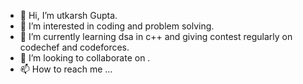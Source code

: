- 👋 Hi, I’m utkarsh Gupta.
- 👀 I’m interested in coding and problem solving.
- 🌱 I’m currently learning dsa in c++ and giving contest regularly on codechef and codeforces.
- 💞️ I’m looking to collaborate on .
- 📫 How to reach me ...

<!---
utkarsh1code/utkarsh1code is a ✨ special ✨ repository because its `README.md` (this file) appears on your GitHub profile.
You can click the Preview link to take a look at your changes.
--->
